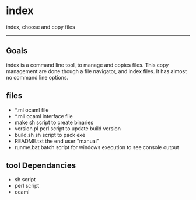 index
=====

index, choose and copy files

-----------

## Goals

index is a command line tool, to manage and copies files. This copy management are done 
though a file navigator, and index files. It has almost no command line options.


## files

* *.ml ocaml file
* *.mli ocaml interface file
* make sh script to create binaries
* version.pl perl script to update build version 
* build.sh sh script to pack exe
* README.txt the end user "manual"
* runme.bat batch script for windows execution to see console output


## tool Dependancies

* sh script
* perl script
* ocaml 

